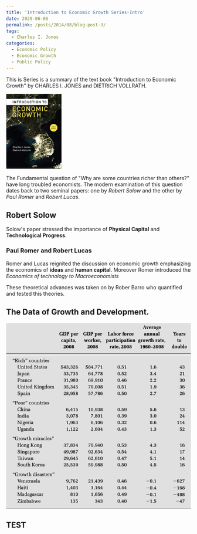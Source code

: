 ```yaml
---
title: 'Introduction to Economic Growth Series-Intro'
date: 2020-06-06
permalink: /posts/2014/08/blog-post-3/
tags:
  - Charles I. Jones
categories:
  - Economic Policy
  - Economic Growth
  - Public Policy
---
```

<link href="{{ site.baseurl }}/assets/css/blog.css" rel="stylesheet">
<!-- <style>
  {% include blog.css %}
</style> -->

This is Series is a summary of the text book "Introduction to Economic Growth" by CHARLES I. JONES and DIETRICH VOLLRATH.

<p align = "left">
  <img src = "https://github.com/elias-lee/lelias.github.io/blob/master/_posts/resources/econ_growth/econ_growth_cover.png?raw=true" style="max-width: 30%;">
</p>

The Fundamental question of "Why are some countries richer than others?" have long troubled economists. The modern examination of this question dates back to two seminal papers: one by *Robert Solow* and the other by *Paul Romer* and *Robert Lucas*.

## Robert Solow
Solow's paper stressed the importance of **Physical Capital** and **Technological Progress**.

### Paul Romer and Robert Lucas 
Romer and Lucas reignited the discussion on economic growth emphasizing the economics of **ideas** and **human capital**. Moreover Romer introduced the *Economics of technology to Macroeconomists* 

These theoretical advances was taken on by Rober Barro who quantified and tested this theories.

## The Data of Growth and Development.

![](https://github.com/elias-lee/lelias.github.io/blob/master/_posts/resources/econ_growth/econ_stats_on_growth.png?raw=true)

<h2>TEST</h2>
